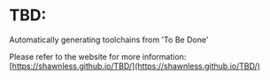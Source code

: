 # TBD: 
Automatically generating toolchains from 'To Be Done'

Please refer to the website for more information: [https://shawnless.github.io/TBD/](https://shawnless.github.io/TBD/)
